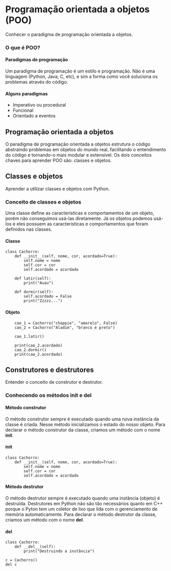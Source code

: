 # Programação orientada a objetos (POO)
Conhecer o paradigma de programação orientada a objetos.
### O que é POO?

#### Paradigmas de programação

Um paradigma de programação é um estilo e programação. Não é uma linguagem (Python, Java, C, etc), e sim a forma como você soluciona os problemas através do código.

#### Alguns paradigmas

- Imperativo ou procedural
- Funcional
- Orientado a eventos

## Programação orientada a objetos

O paradigma de programação orientada a objetos estrutura o código abstraindo problemas em objetos do mundo real, facilitando o entendimento do código e tornando-o mais modular e extensível. Os dois conceitos chaves para aprender POO são: classes e objetos. 

## Classes e objetos

Aprender a utilizar classes e objetos com Python.

### Conceito de classes e objetos

Uma classe define as características e comportamentos de um objeto, porém não conseguimos usá-las diretamente. Já os objetos podemos usá-los e eles possuem as características e comportamentos que foram definidos nas classes.


#### Classe

```
class Cachorro:
    def __init__(self, nome, cor, acordado=True):
        self.nome = nome
        self.cor = cor
        self.acordado = acordado

    def latir(self):
        print("Auau")

    def dormir(self):
        self.acordado = False
        print("Zzzzz...")
```

#### Objeto
```
	cao_1 = Cachorro("chappie", "amarelo", False)
	cao_2 = Cachorro("Aladim", "branco e preto")

	cao_1.latir()

	print(cao_2.acordado)
	cao_2.dormir()
	print(cao_2.acordado)
```


## Construtores e destrutores
Entender o conceito de construtor e destrutor.
### Conhecendo os métodos __init__ e __del__

#### Método construtor

O método construtor sempre é executado quando uma nova instância da classe é criada. Nesse método inicializamos o estado do nosso objeto. Para declarar o método construtor da classe, criamos um método com o nome __init__.

#### __init__

```
class Cachorro:
    def __init__(self, nome, cor, acordado=True):
        self.nome = nome
        self.cor = cor
        self.acordado = acordado
```

#### Método destrutor
O método destrutor sempre é executado quando uma instância (objeto) é destruída. Destrutores em Python não são tão necessários quanto em C++ porque o Pyton tem um coletor de lixo que lida com o gerenciamento de memória automaticamente. Para declarar o método destrutor da classe, criamos um método com o nome __del__.

#### __del__
```
class Cachorro:
    def __del__(self):
        print("Destruindo a instância")

c = Cachorro()
del c
```



